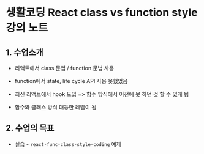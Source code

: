 # 생활코딩 React class vs function style 강의 노트

## 1. 수업소개

- 리액트에서 class 문법 / function 문법 사용

- function에서 state, life cycle API 사용 못했었음
- 최신 리액트에서 hook 도입 => 함수 방식에서 이전에 못 하던 것 할 수 있게 됨
- 함수와 클래스 방식 대등한 레벨이 됨

## 2. 수업의 목표

- 실습 - `react-func-class-style-coding` 예제